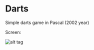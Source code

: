 # Darts
Simple darts game in Pascal (2002 year)

Screen:

![alt tag](https://github.com/mrygielski/Darts/blob/master/screen.png)
